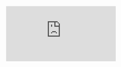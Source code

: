 ![](https://example.com:80@evil.com:443/port.js)
![](https://example.com:javascript:alert('XSS')/confused.js)
![](https://example.com:8080/../../evil.com/traverse.js)
![](https://example.com:０８０/fullwidth-port.js)
![](https://example.com:%38%30%38%30/encoded-port.js)